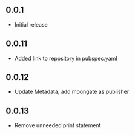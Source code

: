 ## 0.0.1

* Initial release

## 0.0.11

* Added link to repository in pubspec.yaml

## 0.0.12

* Update Metadata, add moongate as publisher

## 0.0.13

* Remove unneeded print statement
